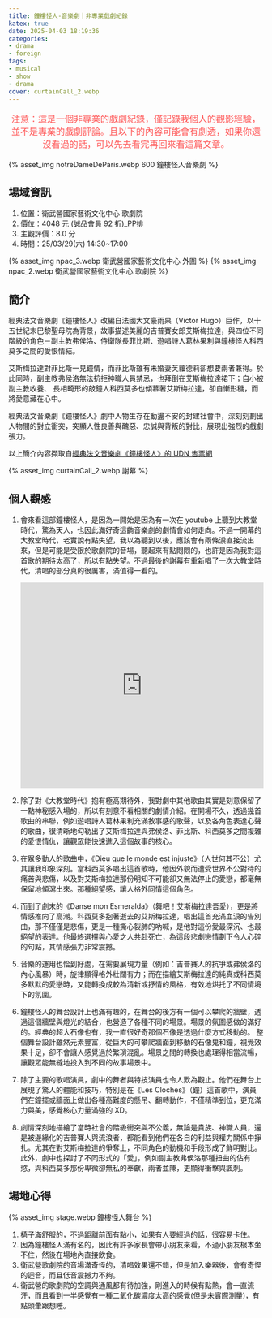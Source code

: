 ```yaml
---
title: 鐘樓怪人-音樂劇｜非專業戲劇紀錄
katex: true
date: 2025-04-03 18:19:36
categories:
- drama
- foreign
tags:
- musical
- show
- drama
cover: curtainCall_2.webp
---
```


<p style="font-size:1.1rem;color:#f55;text-align:center">
注意：這是一個非專業的戲劇紀錄，僅記錄我個人的觀影經驗，並不是專業的戲劇評論。且以下的內容可能會有劇透，如果你還沒看過的話，可以先去看完再回來看這篇文章。</p>

{% asset_img notreDameDeParis.webp 600 鐘樓怪人音樂劇 %}

## 場域資訊

1. 位置：衛武營國家藝術文化中心 歌劇院
2. 價位：4048 元 (誠品會員 92 折)_PP排
3. 主觀評價：8.0 分
4. 時間：25/03/29(六) 14:30~17:00

{% asset_img npac_3.webp 衛武營國家藝術文化中心 外圍 %}
{% asset_img npac_2.webp 衛武營國家藝術文化中心 歌劇院 %}


## 簡介

經典法文音樂劇《鐘樓怪人》改編自法國大文豪雨果（Victor Hugo）巨作，以十五世紀末巴黎聖母院為背景，故事描述美麗的吉普賽女郎艾斯梅拉達，與四位不同階級的角色－副主教弗侯洛、侍衛隊長菲比斯、遊唱詩人葛林果利與鐘樓怪人科西莫多之間的愛恨情結。

艾斯梅拉達對菲比斯一見鐘情，而菲比斯雖有未婚妻芙蘿德莉卻想要兩者兼得。於此同時，副主教弗侯洛無法抗拒神職人員禁忌，也拜倒在艾斯梅拉達裙下；自小被副主教收養、 長相畸形的敲鐘人科西莫多也傾慕著艾斯梅拉達，卻自慚形穢，而將愛意藏在⼼中。 

經典法文音樂劇《鐘樓怪人》劇中人物生存在動盪不安的封建社會中，深刻刻劃出人物間的對立衝突，突顯人性良善與醜惡、忠誠與背叛的對比，展現出強烈的戲劇張力。

以上簡介內容擷取自[經典法文音樂劇《鐘樓怪人》的 UDN 售票網](https://tickets.udnfunlife.com/Application/UTK02/UTK0201_.aspx?PRODUCT_ID=P0M9EDUE)

{% asset_img curtainCall_2.webp 謝幕 %}

## 個人觀感

1.  會來看這部鐘樓怪人，是因為一開始是因為有一次在 youtube 上聽到大教堂時代，驚為天人，也因此滿好奇這齣音樂劇的劇情會如何走向。不過一開幕的大教堂時代，老實說有點失望，我以為聽到以後，應該會有兩條淚直接流出來，但是可能是受限於歌劇院的音場，聽起來有點悶悶的，也許是因為我對這首歌的期待太高了，所以有點失望。不過最後的謝幕有重新唱了一次大教堂時代，清唱的部分真的很厲害，滿值得一看的。

    <div style="text-align:center">
    <iframe width="100%" height="405" src="https://www.youtube.com/embed/ubYf2l3Q3Bc?si=NtjlmME9cPPrwmFY" title="YouTube video player" frameborder="0" allow="accelerometer; autoplay; clipboard-write; encrypted-media; gyroscope; picture-in-picture; web-share" allowfullscreen></iframe>
    </div>


2.  除了對《大教堂時代》抱有極高期待外，我對劇中其他歌曲其實是刻意保留了一點神秘感入場的，所以有刻意不看相關的劇情介紹。在開場不久，透過幾首歌曲的串聯，例如遊唱詩人葛林果利充滿敘事感的歌聲，以及各角色表達心聲的歌曲，很清晰地勾勒出了艾斯梅拉達與弗侯洛、菲比斯、科西莫多之間複雜的愛恨情仇，讓觀眾能快速進入這個故事的核心。

3.  在眾多動人的歌曲中，《Dieu que le monde est injuste》（人世何其不公）尤其讓我印象深刻。當科西莫多唱出這首歌時，他因外貌而遭受世界不公對待的痛苦與悲傷，以及對艾斯梅拉達那份明知不可能卻又無法停止的愛戀，都毫無保留地傾瀉出來。那種絕望感，讓人格外同情這個角色。

4.  而到了劇末的《Danse mon Esmeralda》（舞吧！艾斯梅拉達吾愛），更是將情感推向了高潮。科西莫多抱著逝去的艾斯梅拉達，唱出這首充滿血淚的告別曲，那不僅僅是悲傷，更是一種撕心裂肺的吶喊，是他對這份愛最深沉、也最絕望的表達。他最終選擇與心愛之人共赴死亡，為這段悲劇戀情劃下令人心碎的句點，其情感張力非常震撼。

5.  音樂的運用也恰到好處，在需要展現力量（例如：吉普賽人的抗爭或弗侯洛的內心風暴）時，旋律顯得格外壯闊有力；而在描繪艾斯梅拉達的純真或科西莫多默默的愛戀時，又能轉換成較為清新或抒情的風格，有效地烘托了不同情境下的氛圍。

6.  鐘樓怪人的舞台設計上也滿有趣的，在舞台的後方有一個可以攀爬的牆壁，透過這個牆壁與燈光的結合，也營造了各種不同的場景。場景的氛圍感做的滿好的。經典的超大石像也有，我一直很好奇那個石像是透過什麼方式移動的。
    整個舞台設計雖然元素豐富，從巨大的可攀爬牆面到移動的石像鬼和鐘，視覺效果十足，卻不會讓人感覺過於繁瑣混亂。場景之間的轉換也處理得相當流暢，讓觀眾能無縫地投入到不同的故事場景中。

7.  除了主要的歌唱演員，劇中的舞者與特技演員也令人歎為觀止。他們在舞台上展現了驚人的體能和技巧，特別是在《Les Cloches》（鐘）這首歌中，演員們在鐘擺或牆面上做出各種高難度的懸吊、翻轉動作，不僅精準到位，更充滿力與美，感覺核心力量滿強的 XD。

8.  劇情深刻地描繪了當時社會的階級衝突與不公義，無論是貴族、神職人員，還是被邊緣化的吉普賽人與流浪者，都能看到他們在各自的利益與權力關係中掙扎。尤其在對艾斯梅拉達的爭奪上，不同角色的動機和手段形成了鮮明對比。此外，劇中也探討了不同形式的「愛」，例如副主教弗侯洛那種扭曲的佔有慾，與科西莫多那份卑微卻無私的奉獻，兩者並陳，更顯得衝擊與諷刺。

## 場地心得

{% asset_img stage.webp 鐘樓怪人舞台 %}

1. 椅子滿舒服的，不過距離前面有點小，如果有人要經過的話，很容易卡住。
2. 因為鐘樓怪人滿有名的，因此有許多家長會帶小朋友來看，不過小朋友根本坐不住，然後在場地內直接飲食。
3. 衛武營歌劇院的音場滿奇怪的，清唱效果還不錯，但是加入樂器後，會有奇怪的迴音，而且低音震撼力不夠。
4. 衛武營的歌劇院的空調與通風都有待加強，剛進入的時候有點熱，會一直流汗，而且看到一半感覺有一種二氧化碳濃度太高的感覺(但是未實際測量)，有點頭暈跟想睡。